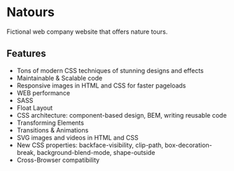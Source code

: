 # Natours

Fictional web company website that offers nature tours.

## Features

- Tons of modern CSS techniques of stunning designs and effects
- Maintainable & Scalable code
- Responsive images in HTML and CSS for faster pageloads
- WEB performance
- SASS
- Float Layout
- CSS architecture: component-based design, BEM, writing reusable code
- Transforming Elements
- Transitions & Animations
- SVG images and videos in HTML and CSS
- New CSS properties: backface-visibility, clip-path, box-decoration-break, background-blend-mode, shape-outside
- Cross-Browser compatibility

